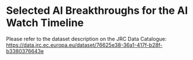 # Selected AI Breakthroughs for the AI Watch Timeline

Please refer to the dataset description on the JRC Data Catalogue: https://data.jrc.ec.europa.eu/dataset/76625e38-36a1-417f-b28f-b3380376643e
